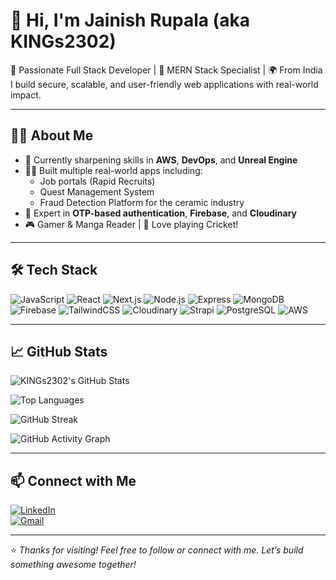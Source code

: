 # 👋 Hi, I'm Jainish Rupala (aka KINGs2302)

🚀 Passionate Full Stack Developer | 🧠 MERN Stack Specialist | 🌍 From India  
I build secure, scalable, and user-friendly web applications with real-world impact.

---

## 👨‍💻 About Me

- 🌱 Currently sharpening skills in **AWS**, **DevOps**, and **Unreal Engine**
- 🧑‍💼 Built multiple real-world apps including:
  - Job portals (Rapid Recruits)
  - Quest Management System
  - Fraud Detection Platform for the ceramic industry
- 🔐 Expert in **OTP-based authentication**, **Firebase**, and **Cloudinary**
- 🎮 Gamer & Manga Reader | 🏏 Love playing Cricket!

---

## 🛠️ Tech Stack

![JavaScript](https://img.shields.io/badge/-JavaScript-F7DF1E?style=for-the-badge&logo=javascript&logoColor=black)
![React](https://img.shields.io/badge/-React-61DAFB?style=for-the-badge&logo=react)
![Next.js](https://img.shields.io/badge/-Next.js-000000?style=for-the-badge&logo=next.js)
![Node.js](https://img.shields.io/badge/-Node.js-339933?style=for-the-badge&logo=node.js)
![Express](https://img.shields.io/badge/-Express.js-000000?style=for-the-badge&logo=express)
![MongoDB](https://img.shields.io/badge/-MongoDB-47A248?style=for-the-badge&logo=mongodb)
![Firebase](https://img.shields.io/badge/-Firebase-FFCA28?style=for-the-badge&logo=firebase)
![TailwindCSS](https://img.shields.io/badge/-TailwindCSS-38B2AC?style=for-the-badge&logo=tailwind-css)
![Cloudinary](https://img.shields.io/badge/-Cloudinary-3448C5?style=for-the-badge&logo=cloudinary)
![Strapi](https://img.shields.io/badge/-Strapi-2F2E8B?style=for-the-badge&logo=strapi)
![PostgreSQL](https://img.shields.io/badge/-PostgreSQL-336791?style=for-the-badge&logo=postgresql)
![AWS](https://img.shields.io/badge/-AWS-232F3E?style=for-the-badge&logo=amazon-aws)

---

## 📈 GitHub Stats

![KINGs2302's GitHub Stats](https://github-readme-stats.vercel.app/api?username=KINGs2302&show_icons=true&theme=tokyonight&count_private=true&hide_border=true)

![Top Languages](https://github-readme-stats.vercel.app/api/top-langs/?username=KINGs2302&layout=compact&theme=tokyonight&hide_border=true)

![GitHub Streak](https://github-readme-streak-stats.herokuapp.com/?user=KINGs2302&theme=tokyonight&hide_border=true)

![GitHub Activity Graph](https://github-readme-activity-graph.vercel.app/graph?username=KINGs2302&theme=tokyo-night&hide_border=true)

---

## 📫 Connect with Me

[![LinkedIn](https://img.shields.io/badge/-LinkedIn-blue?style=for-the-badge&logo=linkedin)](https://linkedin.com/in/jainishrupala)  
[![Gmail](https://img.shields.io/badge/-jainishrupala@gmail.com-c14438?style=for-the-badge&logo=Gmail&logoColor=white)](mailto:jainishrupala@gmail.com)

---

⭐️ *Thanks for visiting! Feel free to follow or connect with me. Let’s build something awesome together!*
<!--
**KINGs2302/KINGs2302** is a ✨ _special_ ✨ repository because its `README.md` (this file) appears on your GitHub profile.

Here are some ideas to get you started:

- 🔭 I’m currently working on ...
- 🌱 I’m currently learning ...
- 👯 I’m looking to collaborate on ...
- 🤔 I’m looking for help with ...
- 💬 Ask me about ...
- 📫 How to reach me: ...
- 😄 Pronouns: ...
- ⚡ Fun fact: ...
-->
